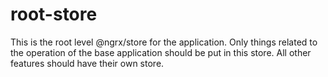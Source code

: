 # root-store

This is the root level @ngrx/store for the application. Only things related to the operation of the base application should be put in this store. All other features should have their own store.
